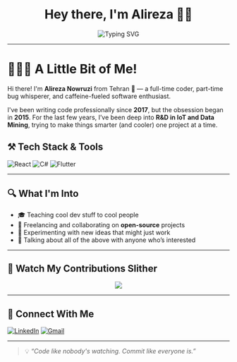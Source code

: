 <h1 align="center">Hey there, I'm Alireza 👋🏻</h1>

<p align="center">
  <img src="https://readme-typing-svg.herokuapp.com?font=Fira+Code&weight=500&size=24&pause=1000&color=37B6F5&center=true&vCenter=true&width=435&lines=Fullstack+Developer;React+%7C+C%23+%7C+Flutter+Fanboy;Freelancer+%7C+Educator+%7C+Explorer" alt="Typing SVG" />
</p>

---

# 👨🏻‍💻 A Little Bit of Me!

Hi there! I'm **Alireza Nowruzi** from Tehran 📍 — a full-time coder, part-time bug whisperer, and caffeine-fueled software enthusiast.

I've been writing code professionally since **2017**, but the obsession began in **2015**. For the last few years, I’ve been deep into **R&D in IoT and Data Mining**, trying to make things smarter (and cooler) one project at a time.

## ⚒️ Tech Stack & Tools
![React](https://img.shields.io/badge/-React-61DAFB?style=for-the-badge&logo=react&logoColor=white)
![C#](https://img.shields.io/badge/-C%23-239120?style=for-the-badge&logo=c-sharp&logoColor=white)
![Flutter](https://img.shields.io/badge/-Flutter-02569B?style=for-the-badge&logo=flutter&logoColor=white)

---

## 🔍 What I'm Into
- 🎓 Teaching cool dev stuff to cool people  
- 🤝 Freelancing and collaborating on **open-source** projects  
- 🧪 Experimenting with new ideas that might just work  
- 💬 Talking about all of the above with anyone who’s interested

---

## 🐍 Watch My Contributions Slither

<p align="center">
  <img src="https://raw.githubusercontent.com/AlirezaNowruzi/AlirezaNowruzi/output/github-contribution-grid-snake.svg" />
</p>

---

## 🔗 Connect With Me

[![LinkedIn](https://img.shields.io/badge/-LinkedIn-blue?style=for-the-badge&logo=linkedin&logoColor=white)](https://www.linkedin.com/in/alireza-nowruzi/)
[![Gmail](https://img.shields.io/badge/-Email-D14836?style=for-the-badge&logo=gmail&logoColor=white)](mailto:youremail@example.com)

---

> 💡 *“Code like nobody's watching. Commit like everyone is.”*


